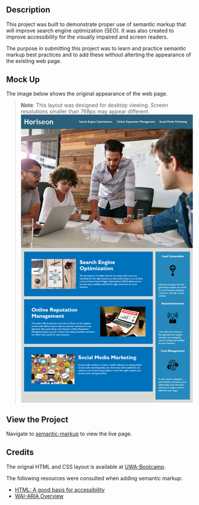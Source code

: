 # <Semantic-Markup>

## Description

This project was built to demonstrate proper use of semantic markup that will improve search engine optimization (SEO).
It was also created to improve accessibility for the visually impaired and screen readers.

The purpose in submitting this project was to learn and practice semantic markup best practices and to add these without alterting the appearance of the existing web page.

## Mock Up

The image below shows the original appearance of the web page. 
> **Note**: This layout was designed for desktop viewing. Screen resolutions smaller than 768px may appear different. 
![Orignal-Web-Page](./assets/images/web-page-example.png)


## View the Project

Navigate to [semantic-markup](https://levisgaragegroupinc.github.io/semantic-markup/) to view the live page.


## Credits

The orignal HTML and CSS layout is available at [UWA-Bootcamp](https://uwa.bootcampcontent.com/).

The following resources were consulted when adding semantic markup:
- [HTML: A good basis for accessibility](https://developer.mozilla.org/en-US/docs/Learn/Accessibility/HTML)
- [WAI-ARIA Overview](https://www.w3.org/WAI/standards-guidelines/aria/)